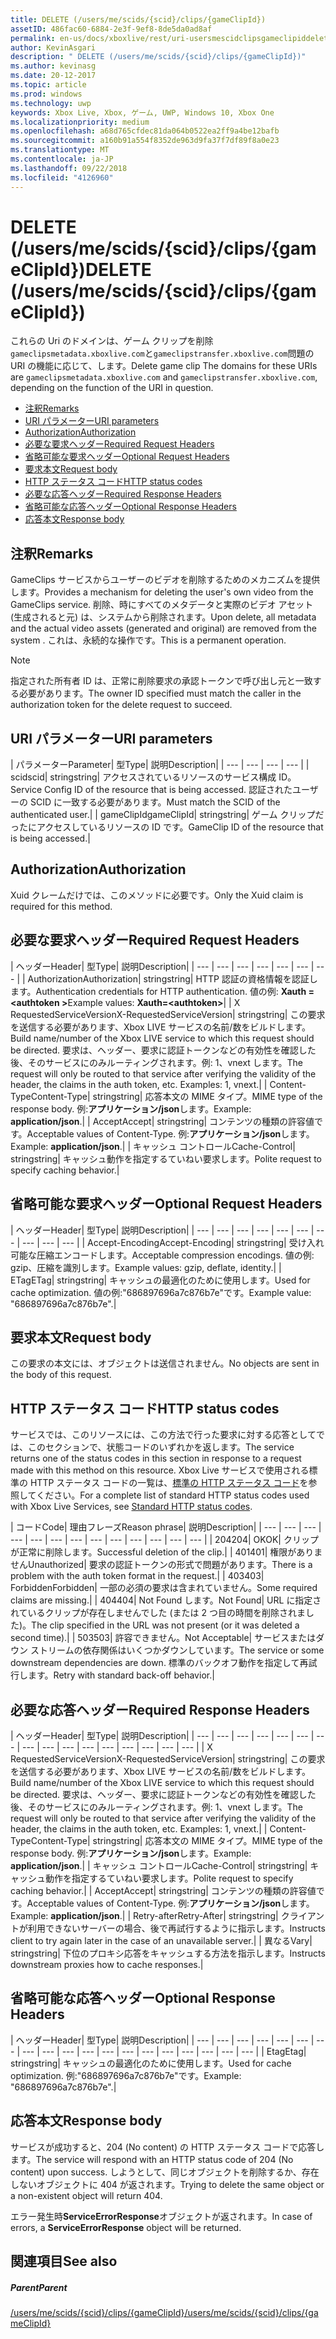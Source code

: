 ```yaml
---
title: DELETE (/users/me/scids/{scid}/clips/{gameClipId})
assetID: 486fac60-6884-2e3f-9ef8-8de5da0ad8af
permalink: en-us/docs/xboxlive/rest/uri-usersmescidclipsgameclipiddelete.html
author: KevinAsgari
description: " DELETE (/users/me/scids/{scid}/clips/{gameClipId})"
ms.author: kevinasg
ms.date: 20-12-2017
ms.topic: article
ms.prod: windows
ms.technology: uwp
keywords: Xbox Live, Xbox, ゲーム, UWP, Windows 10, Xbox One
ms.localizationpriority: medium
ms.openlocfilehash: a68d765cfdec81da064b0522ea2ff9a4be12bafb
ms.sourcegitcommit: a160b91a554f8352de963d9fa37f7df89f8a0e23
ms.translationtype: MT
ms.contentlocale: ja-JP
ms.lasthandoff: 09/22/2018
ms.locfileid: "4126960"
---
```

# <a name="delete-usersmescidsscidclipsgameclipid"></a><span data-ttu-id="21553-104">DELETE (/users/me/scids/{scid}/clips/{gameClipId})</span><span class="sxs-lookup"><span data-stu-id="21553-104">DELETE (/users/me/scids/{scid}/clips/{gameClipId})</span></span>
<span data-ttu-id="21553-105">これらの Uri のドメインは、ゲーム クリップを削除`gameclipsmetadata.xboxlive.com`と`gameclipstransfer.xboxlive.com`問題の URI の機能に応じて、します。</span><span class="sxs-lookup"><span data-stu-id="21553-105">Delete game clip The domains for these URIs are `gameclipsmetadata.xboxlive.com` and `gameclipstransfer.xboxlive.com`, depending on the function of the URI in question.</span></span>
 
  * [<span data-ttu-id="21553-106">注釈</span><span class="sxs-lookup"><span data-stu-id="21553-106">Remarks</span></span>](#ID4EX)
  * [<span data-ttu-id="21553-107">URI パラメーター</span><span class="sxs-lookup"><span data-stu-id="21553-107">URI parameters</span></span>](#ID4ECB)
  * [<span data-ttu-id="21553-108">Authorization</span><span class="sxs-lookup"><span data-stu-id="21553-108">Authorization</span></span>](#ID4ENB)
  * [<span data-ttu-id="21553-109">必要な要求ヘッダー</span><span class="sxs-lookup"><span data-stu-id="21553-109">Required Request Headers</span></span>](#ID4EYB)
  * [<span data-ttu-id="21553-110">省略可能な要求ヘッダー</span><span class="sxs-lookup"><span data-stu-id="21553-110">Optional Request Headers</span></span>](#ID4EEE)
  * [<span data-ttu-id="21553-111">要求本文</span><span class="sxs-lookup"><span data-stu-id="21553-111">Request body</span></span>](#ID4ENF)
  * [<span data-ttu-id="21553-112">HTTP ステータス コード</span><span class="sxs-lookup"><span data-stu-id="21553-112">HTTP status codes</span></span>](#ID4EYF)
  * [<span data-ttu-id="21553-113">必要な応答ヘッダー</span><span class="sxs-lookup"><span data-stu-id="21553-113">Required Response Headers</span></span>](#ID4EIAAC)
  * [<span data-ttu-id="21553-114">省略可能な応答ヘッダー</span><span class="sxs-lookup"><span data-stu-id="21553-114">Optional Response Headers</span></span>](#ID4E2CAC)
  * [<span data-ttu-id="21553-115">応答本文</span><span class="sxs-lookup"><span data-stu-id="21553-115">Response body</span></span>](#ID4E2DAC)
 
<a id="ID4EX"></a>

 
## <a name="remarks"></a><span data-ttu-id="21553-116">注釈</span><span class="sxs-lookup"><span data-stu-id="21553-116">Remarks</span></span>
 
<span data-ttu-id="21553-117">GameClips サービスからユーザーのビデオを削除するためのメカニズムを提供します。</span><span class="sxs-lookup"><span data-stu-id="21553-117">Provides a mechanism for deleting the user's own video from the GameClips service.</span></span> <span data-ttu-id="21553-118">削除、時にすべてのメタデータと実際のビデオ アセット (生成されると元) は、システムから削除されます。</span><span class="sxs-lookup"><span data-stu-id="21553-118">Upon delete, all metadata and the actual video assets (generated and original) are removed from the system .</span></span> <span data-ttu-id="21553-119">これは、永続的な操作です。</span><span class="sxs-lookup"><span data-stu-id="21553-119">This is a permanent operation.</span></span> 

> [!NOTE] 
> <span data-ttu-id="21553-120">指定された所有者 ID は、正常に削除要求の承認トークンで呼び出し元と一致する必要があります。</span><span class="sxs-lookup"><span data-stu-id="21553-120">The owner ID specified must match the caller in the authorization token for the delete request to succeed.</span></span> 


  
<a id="ID4ECB"></a>

 
## <a name="uri-parameters"></a><span data-ttu-id="21553-121">URI パラメーター</span><span class="sxs-lookup"><span data-stu-id="21553-121">URI parameters</span></span>
 
| <span data-ttu-id="21553-122">パラメーター</span><span class="sxs-lookup"><span data-stu-id="21553-122">Parameter</span></span>| <span data-ttu-id="21553-123">型</span><span class="sxs-lookup"><span data-stu-id="21553-123">Type</span></span>| <span data-ttu-id="21553-124">説明</span><span class="sxs-lookup"><span data-stu-id="21553-124">Description</span></span>| 
| --- | --- | --- | --- | 
| <span data-ttu-id="21553-125">scid</span><span class="sxs-lookup"><span data-stu-id="21553-125">scid</span></span>| <span data-ttu-id="21553-126">string</span><span class="sxs-lookup"><span data-stu-id="21553-126">string</span></span>| <span data-ttu-id="21553-127">アクセスされているリソースのサービス構成 ID。</span><span class="sxs-lookup"><span data-stu-id="21553-127">Service Config ID of the resource that is being accessed.</span></span> <span data-ttu-id="21553-128">認証されたユーザーの SCID に一致する必要があります。</span><span class="sxs-lookup"><span data-stu-id="21553-128">Must match the SCID of the authenticated user.</span></span>| 
| <span data-ttu-id="21553-129">gameClipId</span><span class="sxs-lookup"><span data-stu-id="21553-129">gameClipId</span></span>| <span data-ttu-id="21553-130">string</span><span class="sxs-lookup"><span data-stu-id="21553-130">string</span></span>| <span data-ttu-id="21553-131">ゲーム クリップだったにアクセスしているリソースの ID です。</span><span class="sxs-lookup"><span data-stu-id="21553-131">GameClip ID of the resource that is being accessed.</span></span>| 
  
<a id="ID4ENB"></a>

 
## <a name="authorization"></a><span data-ttu-id="21553-132">Authorization</span><span class="sxs-lookup"><span data-stu-id="21553-132">Authorization</span></span>
 
<span data-ttu-id="21553-133">Xuid クレームだけでは、このメソッドに必要です。</span><span class="sxs-lookup"><span data-stu-id="21553-133">Only the Xuid claim is required for this method.</span></span>
  
<a id="ID4EYB"></a>

 
## <a name="required-request-headers"></a><span data-ttu-id="21553-134">必要な要求ヘッダー</span><span class="sxs-lookup"><span data-stu-id="21553-134">Required Request Headers</span></span>
 
| <span data-ttu-id="21553-135">ヘッダー</span><span class="sxs-lookup"><span data-stu-id="21553-135">Header</span></span>| <span data-ttu-id="21553-136">型</span><span class="sxs-lookup"><span data-stu-id="21553-136">Type</span></span>| <span data-ttu-id="21553-137">説明</span><span class="sxs-lookup"><span data-stu-id="21553-137">Description</span></span>| 
| --- | --- | --- | --- | --- | --- | --- | 
| <span data-ttu-id="21553-138">Authorization</span><span class="sxs-lookup"><span data-stu-id="21553-138">Authorization</span></span>| <span data-ttu-id="21553-139">string</span><span class="sxs-lookup"><span data-stu-id="21553-139">string</span></span>| <span data-ttu-id="21553-140">HTTP 認証の資格情報を認証します。</span><span class="sxs-lookup"><span data-stu-id="21553-140">Authentication credentials for HTTP authentication.</span></span> <span data-ttu-id="21553-141">値の例: <b>Xauth =&lt;authtoken ></b></span><span class="sxs-lookup"><span data-stu-id="21553-141">Example values: <b>Xauth=&lt;authtoken></b></span></span>| 
| <span data-ttu-id="21553-142">X RequestedServiceVersion</span><span class="sxs-lookup"><span data-stu-id="21553-142">X-RequestedServiceVersion</span></span>| <span data-ttu-id="21553-143">string</span><span class="sxs-lookup"><span data-stu-id="21553-143">string</span></span>| <span data-ttu-id="21553-144">この要求を送信する必要があります、Xbox LIVE サービスの名前/数をビルドします。</span><span class="sxs-lookup"><span data-stu-id="21553-144">Build name/number of the Xbox LIVE service to which this request should be directed.</span></span> <span data-ttu-id="21553-145">要求は、ヘッダー、要求に認証トークンなどの有効性を確認した後、そのサービスにのみルーティングされます。例: 1、vnext します。</span><span class="sxs-lookup"><span data-stu-id="21553-145">The request will only be routed to that service after verifying the validity of the header, the claims in the auth token, etc. Examples: 1, vnext.</span></span>| 
| <span data-ttu-id="21553-146">Content-Type</span><span class="sxs-lookup"><span data-stu-id="21553-146">Content-Type</span></span>| <span data-ttu-id="21553-147">string</span><span class="sxs-lookup"><span data-stu-id="21553-147">string</span></span>| <span data-ttu-id="21553-148">応答本文の MIME タイプ。</span><span class="sxs-lookup"><span data-stu-id="21553-148">MIME type of the response body.</span></span> <span data-ttu-id="21553-149">例:<b>アプリケーション/json</b>します。</span><span class="sxs-lookup"><span data-stu-id="21553-149">Example: <b>application/json</b>.</span></span>| 
| <span data-ttu-id="21553-150">Accept</span><span class="sxs-lookup"><span data-stu-id="21553-150">Accept</span></span>| <span data-ttu-id="21553-151">string</span><span class="sxs-lookup"><span data-stu-id="21553-151">string</span></span>| <span data-ttu-id="21553-152">コンテンツの種類の許容値です。</span><span class="sxs-lookup"><span data-stu-id="21553-152">Acceptable values of Content-Type.</span></span> <span data-ttu-id="21553-153">例:<b>アプリケーション/json</b>します。</span><span class="sxs-lookup"><span data-stu-id="21553-153">Example: <b>application/json</b>.</span></span>| 
| <span data-ttu-id="21553-154">キャッシュ コントロール</span><span class="sxs-lookup"><span data-stu-id="21553-154">Cache-Control</span></span>| <span data-ttu-id="21553-155">string</span><span class="sxs-lookup"><span data-stu-id="21553-155">string</span></span>| <span data-ttu-id="21553-156">キャッシュ動作を指定するていねい要求します。</span><span class="sxs-lookup"><span data-stu-id="21553-156">Polite request to specify caching behavior.</span></span>| 
  
<a id="ID4EEE"></a>

 
## <a name="optional-request-headers"></a><span data-ttu-id="21553-157">省略可能な要求ヘッダー</span><span class="sxs-lookup"><span data-stu-id="21553-157">Optional Request Headers</span></span>
 
| <span data-ttu-id="21553-158">ヘッダー</span><span class="sxs-lookup"><span data-stu-id="21553-158">Header</span></span>| <span data-ttu-id="21553-159">型</span><span class="sxs-lookup"><span data-stu-id="21553-159">Type</span></span>| <span data-ttu-id="21553-160">説明</span><span class="sxs-lookup"><span data-stu-id="21553-160">Description</span></span>| 
| --- | --- | --- | --- | --- | --- | --- | --- | --- | --- | 
| <span data-ttu-id="21553-161">Accept-Encoding</span><span class="sxs-lookup"><span data-stu-id="21553-161">Accept-Encoding</span></span>| <span data-ttu-id="21553-162">string</span><span class="sxs-lookup"><span data-stu-id="21553-162">string</span></span>| <span data-ttu-id="21553-163">受け入れ可能な圧縮エンコードします。</span><span class="sxs-lookup"><span data-stu-id="21553-163">Acceptable compression encodings.</span></span> <span data-ttu-id="21553-164">値の例: gzip、圧縮を識別します。</span><span class="sxs-lookup"><span data-stu-id="21553-164">Example values: gzip, deflate, identity.</span></span>| 
| <span data-ttu-id="21553-165">ETag</span><span class="sxs-lookup"><span data-stu-id="21553-165">ETag</span></span>| <span data-ttu-id="21553-166">string</span><span class="sxs-lookup"><span data-stu-id="21553-166">string</span></span>| <span data-ttu-id="21553-167">キャッシュの最適化のために使用します。</span><span class="sxs-lookup"><span data-stu-id="21553-167">Used for cache optimization.</span></span> <span data-ttu-id="21553-168">値の例:"686897696a7c876b7e"です。</span><span class="sxs-lookup"><span data-stu-id="21553-168">Example value: "686897696a7c876b7e".</span></span>| 
  
<a id="ID4ENF"></a>

 
## <a name="request-body"></a><span data-ttu-id="21553-169">要求本文</span><span class="sxs-lookup"><span data-stu-id="21553-169">Request body</span></span>
 
<span data-ttu-id="21553-170">この要求の本文には、オブジェクトは送信されません。</span><span class="sxs-lookup"><span data-stu-id="21553-170">No objects are sent in the body of this request.</span></span>
  
<a id="ID4EYF"></a>

 
## <a name="http-status-codes"></a><span data-ttu-id="21553-171">HTTP ステータス コード</span><span class="sxs-lookup"><span data-stu-id="21553-171">HTTP status codes</span></span>
 
<span data-ttu-id="21553-172">サービスでは、このリソースには、この方法で行った要求に対する応答としてでは、このセクションで、状態コードのいずれかを返します。</span><span class="sxs-lookup"><span data-stu-id="21553-172">The service returns one of the status codes in this section in response to a request made with this method on this resource.</span></span> <span data-ttu-id="21553-173">Xbox Live サービスで使用される標準の HTTP ステータス コードの一覧は、[標準の HTTP ステータス コード](../../additional/httpstatuscodes.md)を参照してください。</span><span class="sxs-lookup"><span data-stu-id="21553-173">For a complete list of standard HTTP status codes used with Xbox Live Services, see [Standard HTTP status codes](../../additional/httpstatuscodes.md).</span></span>
 
| <span data-ttu-id="21553-174">コード</span><span class="sxs-lookup"><span data-stu-id="21553-174">Code</span></span>| <span data-ttu-id="21553-175">理由フレーズ</span><span class="sxs-lookup"><span data-stu-id="21553-175">Reason phrase</span></span>| <span data-ttu-id="21553-176">説明</span><span class="sxs-lookup"><span data-stu-id="21553-176">Description</span></span>| 
| --- | --- | --- | --- | --- | --- | --- | --- | --- | --- | --- | --- | --- | 
| <span data-ttu-id="21553-177">204</span><span class="sxs-lookup"><span data-stu-id="21553-177">204</span></span>| <span data-ttu-id="21553-178">OK</span><span class="sxs-lookup"><span data-stu-id="21553-178">OK</span></span>| <span data-ttu-id="21553-179">クリップが正常に削除します。</span><span class="sxs-lookup"><span data-stu-id="21553-179">Successful deletion of the clip.</span></span>| 
| <span data-ttu-id="21553-180">401</span><span class="sxs-lookup"><span data-stu-id="21553-180">401</span></span>| <span data-ttu-id="21553-181">権限がありません</span><span class="sxs-lookup"><span data-stu-id="21553-181">Unauthorized</span></span>| <span data-ttu-id="21553-182">要求の認証トークンの形式で問題があります。</span><span class="sxs-lookup"><span data-stu-id="21553-182">There is a problem with the auth token format in the request.</span></span>| 
| <span data-ttu-id="21553-183">403</span><span class="sxs-lookup"><span data-stu-id="21553-183">403</span></span>| <span data-ttu-id="21553-184">Forbidden</span><span class="sxs-lookup"><span data-stu-id="21553-184">Forbidden</span></span>| <span data-ttu-id="21553-185">一部の必須の要求は含まれていません。</span><span class="sxs-lookup"><span data-stu-id="21553-185">Some required claims are missing.</span></span>| 
| <span data-ttu-id="21553-186">404</span><span class="sxs-lookup"><span data-stu-id="21553-186">404</span></span>| <span data-ttu-id="21553-187">Not Found します。</span><span class="sxs-lookup"><span data-stu-id="21553-187">Not Found</span></span>| <span data-ttu-id="21553-188">URL に指定されているクリップが存在しませんでした (または 2 つ目の時間を削除されました)。</span><span class="sxs-lookup"><span data-stu-id="21553-188">The clip specified in the URL was not present (or it was deleted a second time).</span></span>| 
| <span data-ttu-id="21553-189">503</span><span class="sxs-lookup"><span data-stu-id="21553-189">503</span></span>| <span data-ttu-id="21553-190">許容できません。</span><span class="sxs-lookup"><span data-stu-id="21553-190">Not Acceptable</span></span>| <span data-ttu-id="21553-191">サービスまたはダウン ストリームの依存関係はいくつかダウンしています。</span><span class="sxs-lookup"><span data-stu-id="21553-191">The service or some downstream dependencies are down.</span></span> <span data-ttu-id="21553-192">標準のバックオフ動作を指定して再試行します。</span><span class="sxs-lookup"><span data-stu-id="21553-192">Retry with standard back-off behavior.</span></span>| 
  
<a id="ID4EIAAC"></a>

 
## <a name="required-response-headers"></a><span data-ttu-id="21553-193">必要な応答ヘッダー</span><span class="sxs-lookup"><span data-stu-id="21553-193">Required Response Headers</span></span>
 
| <span data-ttu-id="21553-194">ヘッダー</span><span class="sxs-lookup"><span data-stu-id="21553-194">Header</span></span>| <span data-ttu-id="21553-195">型</span><span class="sxs-lookup"><span data-stu-id="21553-195">Type</span></span>| <span data-ttu-id="21553-196">説明</span><span class="sxs-lookup"><span data-stu-id="21553-196">Description</span></span>| 
| --- | --- | --- | --- | --- | --- | --- | --- | --- | --- | --- | --- | --- | --- | --- | --- | 
| <span data-ttu-id="21553-197">X RequestedServiceVersion</span><span class="sxs-lookup"><span data-stu-id="21553-197">X-RequestedServiceVersion</span></span>| <span data-ttu-id="21553-198">string</span><span class="sxs-lookup"><span data-stu-id="21553-198">string</span></span>| <span data-ttu-id="21553-199">この要求を送信する必要があります、Xbox LIVE サービスの名前/数をビルドします。</span><span class="sxs-lookup"><span data-stu-id="21553-199">Build name/number of the Xbox LIVE service to which this request should be directed.</span></span> <span data-ttu-id="21553-200">要求は、ヘッダー、要求に認証トークンなどの有効性を確認した後、そのサービスにのみルーティングされます。例: 1、vnext します。</span><span class="sxs-lookup"><span data-stu-id="21553-200">The request will only be routed to that service after verifying the validity of the header, the claims in the auth token, etc. Examples: 1, vnext.</span></span>| 
| <span data-ttu-id="21553-201">Content-Type</span><span class="sxs-lookup"><span data-stu-id="21553-201">Content-Type</span></span>| <span data-ttu-id="21553-202">string</span><span class="sxs-lookup"><span data-stu-id="21553-202">string</span></span>| <span data-ttu-id="21553-203">応答本文の MIME タイプ。</span><span class="sxs-lookup"><span data-stu-id="21553-203">MIME type of the response body.</span></span> <span data-ttu-id="21553-204">例:<b>アプリケーション/json</b>します。</span><span class="sxs-lookup"><span data-stu-id="21553-204">Example: <b>application/json</b>.</span></span>| 
| <span data-ttu-id="21553-205">キャッシュ コントロール</span><span class="sxs-lookup"><span data-stu-id="21553-205">Cache-Control</span></span>| <span data-ttu-id="21553-206">string</span><span class="sxs-lookup"><span data-stu-id="21553-206">string</span></span>| <span data-ttu-id="21553-207">キャッシュ動作を指定するていねい要求します。</span><span class="sxs-lookup"><span data-stu-id="21553-207">Polite request to specify caching behavior.</span></span>| 
| <span data-ttu-id="21553-208">Accept</span><span class="sxs-lookup"><span data-stu-id="21553-208">Accept</span></span>| <span data-ttu-id="21553-209">string</span><span class="sxs-lookup"><span data-stu-id="21553-209">string</span></span>| <span data-ttu-id="21553-210">コンテンツの種類の許容値です。</span><span class="sxs-lookup"><span data-stu-id="21553-210">Acceptable values of Content-Type.</span></span> <span data-ttu-id="21553-211">例:<b>アプリケーション/json</b>します。</span><span class="sxs-lookup"><span data-stu-id="21553-211">Example: <b>application/json</b>.</span></span>| 
| <span data-ttu-id="21553-212">Retry-after</span><span class="sxs-lookup"><span data-stu-id="21553-212">Retry-After</span></span>| <span data-ttu-id="21553-213">string</span><span class="sxs-lookup"><span data-stu-id="21553-213">string</span></span>| <span data-ttu-id="21553-214">クライアントが利用できないサーバーの場合、後で再試行するように指示します。</span><span class="sxs-lookup"><span data-stu-id="21553-214">Instructs client to try again later in the case of an unavailable server.</span></span>| 
| <span data-ttu-id="21553-215">異なる</span><span class="sxs-lookup"><span data-stu-id="21553-215">Vary</span></span>| <span data-ttu-id="21553-216">string</span><span class="sxs-lookup"><span data-stu-id="21553-216">string</span></span>| <span data-ttu-id="21553-217">下位のプロキシ応答をキャッシュする方法を指示します。</span><span class="sxs-lookup"><span data-stu-id="21553-217">Instructs downstream proxies how to cache responses.</span></span>| 
  
<a id="ID4E2CAC"></a>

 
## <a name="optional-response-headers"></a><span data-ttu-id="21553-218">省略可能な応答ヘッダー</span><span class="sxs-lookup"><span data-stu-id="21553-218">Optional Response Headers</span></span>
 
| <span data-ttu-id="21553-219">ヘッダー</span><span class="sxs-lookup"><span data-stu-id="21553-219">Header</span></span>| <span data-ttu-id="21553-220">型</span><span class="sxs-lookup"><span data-stu-id="21553-220">Type</span></span>| <span data-ttu-id="21553-221">説明</span><span class="sxs-lookup"><span data-stu-id="21553-221">Description</span></span>| 
| --- | --- | --- | --- | --- | --- | --- | --- | --- | --- | --- | --- | --- | --- | --- | --- | --- | --- | --- | 
| <span data-ttu-id="21553-222">Etag</span><span class="sxs-lookup"><span data-stu-id="21553-222">Etag</span></span>| <span data-ttu-id="21553-223">string</span><span class="sxs-lookup"><span data-stu-id="21553-223">string</span></span>| <span data-ttu-id="21553-224">キャッシュの最適化のために使用します。</span><span class="sxs-lookup"><span data-stu-id="21553-224">Used for cache optimization.</span></span> <span data-ttu-id="21553-225">例:"686897696a7c876b7e"です。</span><span class="sxs-lookup"><span data-stu-id="21553-225">Example: "686897696a7c876b7e".</span></span>| 
  
<a id="ID4E2DAC"></a>

 
## <a name="response-body"></a><span data-ttu-id="21553-226">応答本文</span><span class="sxs-lookup"><span data-stu-id="21553-226">Response body</span></span>
 
<span data-ttu-id="21553-227">サービスが成功すると、204 (No content) の HTTP ステータス コードで応答します。</span><span class="sxs-lookup"><span data-stu-id="21553-227">The service will respond with an HTTP status code of 204 (No content) upon success.</span></span> <span data-ttu-id="21553-228">しようとして、同じオブジェクトを削除するか、存在しないオブジェクトに 404 が返されます。</span><span class="sxs-lookup"><span data-stu-id="21553-228">Trying to delete the same object or a non-existent object will return 404.</span></span>
 
<span data-ttu-id="21553-229">エラー発生時**ServiceErrorResponse**オブジェクトが返されます。</span><span class="sxs-lookup"><span data-stu-id="21553-229">In case of errors, a **ServiceErrorResponse** object will be returned.</span></span>
  
<a id="ID4EJEAC"></a>

 
## <a name="see-also"></a><span data-ttu-id="21553-230">関連項目</span><span class="sxs-lookup"><span data-stu-id="21553-230">See also</span></span>
 
<a id="ID4ELEAC"></a>

 
##### <a name="parent"></a><span data-ttu-id="21553-231">Parent</span><span class="sxs-lookup"><span data-stu-id="21553-231">Parent</span></span> 

[<span data-ttu-id="21553-232">/users/me/scids/{scid}/clips/{gameClipId}</span><span class="sxs-lookup"><span data-stu-id="21553-232">/users/me/scids/{scid}/clips/{gameClipId}</span></span>](uri-usersmescidclipsgameclipid.md)

   